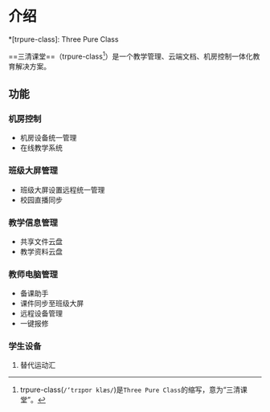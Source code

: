 # 介绍

<!-- prettier-ignore -->
*[trpure-class]: Three Pure Class

==三清课堂==（trpure-class[^1]）是一个教学管理、云端文档、机房控制一体化教育解决方案。

## 功能

### 机房控制

* 机房设备统一管理
* 在线教学系统

### 班级大屏管理

* 班级大屏设置远程统一管理
* 校园直播同步

### 教学信息管理

* 共享文件云盘    
* 教学资料云盘

### 教师电脑管理

* 备课助手
* 课件同步至班级大屏
* 远程设备管理
* 一键报修

### 学生设备

1. 替代运动汇

[^1]: trpure-class(`/‘trɪpʊr klæs/`)是`Three Pure Class`的缩写，意为“三清课堂”。
